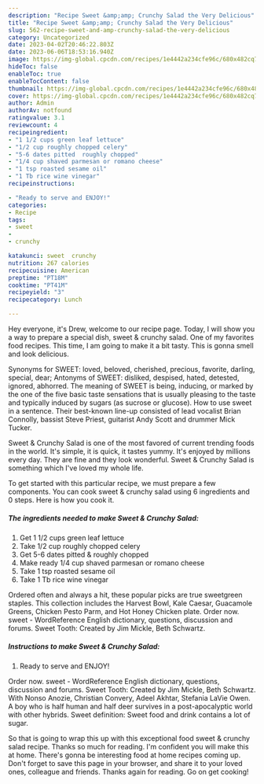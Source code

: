 ```yaml
---
description: "Recipe Sweet &amp;amp; Crunchy Salad the Very Delicious"
title: "Recipe Sweet &amp;amp; Crunchy Salad the Very Delicious"
slug: 562-recipe-sweet-and-amp-crunchy-salad-the-very-delicious
category: Uncategorized
date: 2023-04-02T20:46:22.803Z
date: 2023-06-06T18:53:16.940Z
image: https://img-global.cpcdn.com/recipes/1e4442a234cfe96c/680x482cq70/sweet-crunchy-salad-recipe-main-photo.jpg
hideToc: false
enableToc: true
enableTocContent: false
thumbnail: https://img-global.cpcdn.com/recipes/1e4442a234cfe96c/680x482cq70/sweet-crunchy-salad-recipe-main-photo.jpg
cover: https://img-global.cpcdn.com/recipes/1e4442a234cfe96c/680x482cq70/sweet-crunchy-salad-recipe-main-photo.jpg
author: Admin
authorAv: notfound
ratingvalue: 3.1
reviewcount: 4
recipeingredient:
- "1 1/2 cups green leaf lettuce"
- "1/2 cup roughly chopped celery"
- "5-6 dates pitted  roughly chopped"
- "1/4 cup shaved parmesan or romano cheese"
- "1 tsp roasted sesame oil"
- "1 Tb rice wine vinegar"
recipeinstructions:

- "Ready to serve and ENJOY!"
categories:
- Recipe
tags:
- sweet
- 
- crunchy

katakunci: sweet  crunchy 
nutrition: 267 calories
recipecuisine: American
preptime: "PT18M"
cooktime: "PT41M"
recipeyield: "3"
recipecategory: Lunch

---
```



Hey everyone, it's Drew, welcome to our recipe page. Today, I will show you a way to prepare a special dish, sweet &amp; crunchy salad. One of my favorites food recipes. This time, I am going to make it a bit tasty. This is gonna smell and look delicious.

Synonyms for SWEET: loved, beloved, cherished, precious, favorite, darling, special, dear; Antonyms of SWEET: disliked, despised, hated, detested, ignored, abhorred. The meaning of SWEET is being, inducing, or marked by the one of the five basic taste sensations that is usually pleasing to the taste and typically induced by sugars (as sucrose or glucose). How to use sweet in a sentence. Their best-known line-up consisted of lead vocalist Brian Connolly, bassist Steve Priest, guitarist Andy Scott and drummer Mick Tucker.

Sweet &amp; Crunchy Salad is one of the most favored of current trending foods in the world. It's simple, it is quick, it tastes yummy. It's enjoyed by millions every day. They are fine and they look wonderful. Sweet &amp; Crunchy Salad is something which I've loved my whole life.


To get started with this particular recipe, we must prepare a few components. You can cook sweet &amp; crunchy salad using 6 ingredients and 0 steps. Here is how you cook it.

<!--inarticleads1-->

##### The ingredients needed to make Sweet &amp; Crunchy Salad:

1. Get 1 1/2 cups green leaf lettuce
1. Take 1/2 cup roughly chopped celery
1. Get 5-6 dates pitted &amp; roughly chopped
1. Make ready 1/4 cup shaved parmesan or romano cheese
1. Take 1 tsp roasted sesame oil
1. Take 1 Tb rice wine vinegar


Ordered often and always a hit, these popular picks are true sweetgreen staples. This collection includes the Harvest Bowl, Kale Caesar, Guacamole Greens, Chicken Pesto Parm, and Hot Honey Chicken plate. Order now. sweet - WordReference English dictionary, questions, discussion and forums. Sweet Tooth: Created by Jim Mickle, Beth Schwartz. 

<!--inarticleads2-->

##### Instructions to make Sweet &amp; Crunchy Salad:


1. Ready to serve and ENJOY!

Order now. sweet - WordReference English dictionary, questions, discussion and forums. Sweet Tooth: Created by Jim Mickle, Beth Schwartz. With Nonso Anozie, Christian Convery, Adeel Akhtar, Stefania LaVie Owen. A boy who is half human and half deer survives in a post-apocalyptic world with other hybrids. Sweet definition: Sweet food and drink contains a lot of sugar. 

So that is going to wrap this up with this exceptional food sweet &amp; crunchy salad recipe. Thanks so much for reading. I'm confident you will make this at home. There's gonna be interesting food at home recipes coming up. Don't forget to save this page in your browser, and share it to your loved ones, colleague and friends. Thanks again for reading. Go on get cooking!
